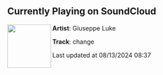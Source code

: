 ## Currently Playing on SoundCloud

[<img align="left" width="100" src="https://i1.sndcdn.com/artworks-7aRSi1DHofayVSay-chdU1A-t500x500.jpg">](https://soundcloud.com/giuseppeisgone/change)

**Artist**: Giuseppe Luke 

**Track**: change

Last updated at 08/13/2024 08:37
